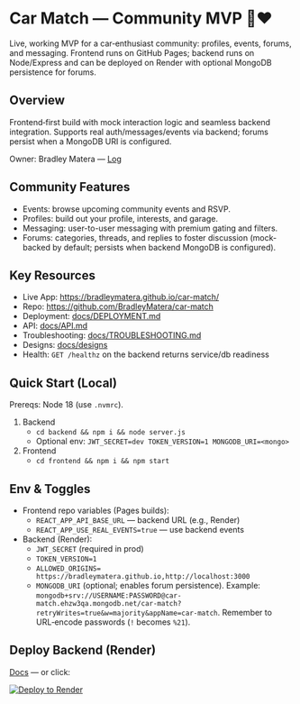 # Car Match — Community MVP 🚗❤️

Live, working MVP for a car‑enthusiast community: profiles, events, forums, and messaging. Frontend runs on GitHub Pages; backend runs on Node/Express and can be deployed on Render with optional MongoDB persistence for forums.

## Overview

Frontend‑first build with mock interaction logic and seamless backend integration. Supports real auth/messages/events via backend; forums persist when a MongoDB URI is configured.

Owner: Bradley Matera — [Log](./docs/log.md)

## Community Features

- Events: browse upcoming community events and RSVP.
- Profiles: build out your profile, interests, and garage.
- Messaging: user-to-user messaging with premium gating and filters.
- Forums: categories, threads, and replies to foster discussion (mock-backed by default; persists when backend MongoDB is configured).

## Key Resources

- Live App: https://bradleymatera.github.io/car-match/
- Repo: https://github.com/BradleyMatera/car-match
- Deployment: [docs/DEPLOYMENT.md](./docs/DEPLOYMENT.md)
- API: [docs/API.md](./docs/API.md)
- Troubleshooting: [docs/TROUBLESHOOTING.md](./docs/TROUBLESHOOTING.md)
- Designs: [docs/designs](./docs/designs)
 - Health: `GET /healthz` on the backend returns service/db readiness

## Quick Start (Local)

Prereqs: Node 18 (use `.nvmrc`).

1) Backend
   - `cd backend && npm i && node server.js`
   - Optional env: `JWT_SECRET=dev TOKEN_VERSION=1 MONGODB_URI=<mongo>`
2) Frontend
   - `cd frontend && npm i && npm start`

## Env & Toggles
- Frontend repo variables (Pages builds):
  - `REACT_APP_API_BASE_URL` — backend URL (e.g., Render)
  - `REACT_APP_USE_REAL_EVENTS=true` — use backend events
- Backend (Render):
  - `JWT_SECRET` (required in prod)
  - `TOKEN_VERSION=1`
  - `ALLOWED_ORIGINS= https://bradleymatera.github.io,http://localhost:3000`
  - `MONGODB_URI` (optional; enables forum persistence). Example:
    `mongodb+srv://USERNAME:PASSWORD@car-match.ehzw3qa.mongodb.net/car-match?retryWrites=true&w=majority&appName=car-match`.
    Remember to URL‑encode passwords (`!` becomes `%21`).

## Deploy Backend (Render)
[Docs](./docs/DEPLOYMENT.md) — or click:

[![Deploy to Render](https://render.com/images/deploy-to-render-button.svg)](https://render.com/deploy)
